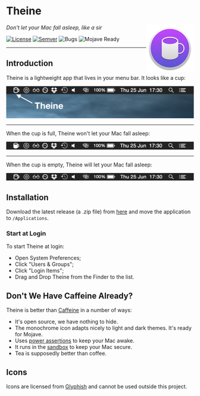 # Theine

<img align="right" alt="logo" src="Theine/Images.xcassets/AppIcon.appiconset/128x128@2x.png" width="128" height="128">

_Don't let your Mac fall asleep, like a sir_

[![License](https://img.shields.io/badge/license-GPLv3-blue.svg?style=flat)](https://choosealicense.com/licenses/gpl-3.0/)
[![Semver](https://img.shields.io/badge/version-v1.0.1-blue.svg)](CHANGELOG.md)
![Bugs](https://img.shields.io/badge/bugs-nope-ff69b4.svg)
![Mojave Ready](https://img.shields.io/badge/mojave-ready-yellowgreen.svg)

--------------------------------------------------------------------------------

## Introduction

Theine is a lightweight app that lives in your menu bar. It looks like a cup:

![Menubar with Theine](theine-menubar.png)

---

When the cup is full, Theine won't let your Mac fall asleep:

![Theine is on](theine-on.png)

---

When the cup is empty, Theine will let your Mac fall asleep:

![Theine is off](theine-off.png)


## Installation

Download the latest release (a .zip file) from
[here](https://github.com/lvillani/theine/releases/latest) and move the application to
`/Applications`.

### Start at Login

To start Theine at login:

* Open System Preferences;
* Click "Users & Groups";
* Click "Login Items";
* Drag and Drop Theine from the Finder to the list.


## Don't We Have Caffeine Already?

Theine is better than [Caffeine](http://lightheadsw.com/caffeine/) in a number of ways:

* It's open source, we have nothing to hide.
* The monochrome icon adapts nicely to light and dark themes. It's ready for Mojave.
* Uses [power assertions][IOPMLib]
  to keep your Mac awake.
* It runs in the [sandbox][sandbox] to keep your Mac secure.
* Tea is supposedly better than coffee.


## Icons

Icons are licensed from [Glyphish](http://glyphish.com) and cannot be used outside this project.

[IOPMLib]: https://developer.apple.com/library/mac/documentation/IOKit/Reference/IOPMLib_header_reference/
[sandbox]: https://developer.apple.com/library/mac/documentation/Security/Conceptual/AppSandboxDesignGuide/AboutAppSandbox/AboutAppSandbox.html
